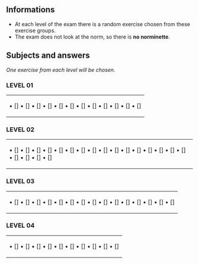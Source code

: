 ## Informations

- At each level of the exam there is a random exercise chosen from these exercise groups.
- The exam does not look at the norm, so there is **no norminette**.

## Subjects and answers

*One exercise from each level will be chosen.*

### LEVEL 01

<table><tr><td>

• []
• []
• []
• []
• []
• []
• []
• []
• []
• []
• []
• []
</td></tr></table>

### LEVEL 02

<table><tr><td>

• []
• []
• []
• []
• []
• []
• []
• []
• []
• []
• []
• []
• []
• []
• []
• []
• []
• []
• []
• []
</td></tr></table>

### LEVEL 03

<table><tr><td>

• []
• []
• []
• []
• []
• []
• []
• []
• []
• []
• []
• []
• []
• []
• []
</td></tr></table>

### LEVEL 04

<table><tr><td>

• []
• []
• []
• []
• []
• []
• []
• []
• []
• []
</td></tr></table>
